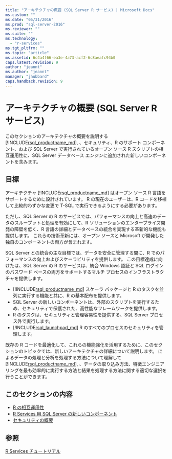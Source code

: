 ```yaml
---
title: "アーキテクチャの概要 (SQL Server R サービス) | Microsoft Docs"
ms.custom: ""
ms.date: "05/31/2016"
ms.prod: "sql-server-2016"
ms.reviewer: ""
ms.suite: ""
ms.technology: 
  - "r-services"
ms.tgt_pltfrm: ""
ms.topic: "article"
ms.assetid: 6c4a4f66-ea3e-4a73-acf2-6c8aeafc94b0
caps.latest.revision: 9
author: "jeannt"
ms.author: "jeannt"
manager: "jhubbard"
caps.handback.revision: 9
---
```

# アーキテクチャの概要 (SQL Server R サービス)
このセクションのアーキテクチャの概要を説明する [!INCLUDE[rsql_productname_md](../../includes/rsql-productname-md.md)], 、セキュリティ、R のサポート コンポーネント、および SQL Server で実行されているオープン ソース R スクリプトの相互運用性に、SQL Server データベース エンジンに追加された新しいコンポーネントを含みます。


## 目標


アーキテクチャ [!INCLUDE[rsql_productname_md](../../includes/rsql-productname-md.md)] はオープン ソース R 言語をサポートするために設計されています。 R の現在のユーザーは、R コードを移植して比較的わずかな変更で T-SQL で実行できるようにする必要があります。

ただし、SQL Server の R のサービスでは、パフォーマンスの向上と高速のデータのスループットと処理を有効にして、R ソリューションのエンタープライズ開発の障壁を低く、R 言語の詳細とデータベースの統合を実現する革新的な機能も提供します。 これらの技術革新には、オープン ソースと Microsoft が開発した独自のコンポーネントの両方が含まれます。


SQL Server との統合の主な目標では、データを安全に管理する間に、R でのパフォーマンスの向上およびスケーラビリティを提供します。 この目標達成に向けたは、SQL Server の R のサービスは、統合 Windows 認証と SQL ログインのパスワード ベースの両方をサポートするマルチ プロセスのインフラストラクチャを提供します。 

+ [!INCLUDE[rsql_productname_md](../../includes/rsql-productname-md.md)] スケーラ パッケージと R のタスクを並列に実行する機能と共に、R の基本配布を提供します。
+ SQL Server の新しいコンポーネントは、外部のスクリプトを実行するため、セキュリティで保護された、高性能なフレームワークを提供します。
+ R のタスクは、セキュリティと管理容易性を提供する、SQL Server プロセス外で実行します。
+ [!INCLUDE[rsql_launchpad_md](../../includes/rsql-launchpad-md.md)] R のすべてのプロセスのセキュリティを管理します。 

既存の R コードを最適化して、これらの機能強化を活用するために、このセクションのトピックでは、新しいアーキテクチャの詳細について説明します。 によるデータの処理と分析を処理する方法について理解して [!INCLUDE[rsql_productname_md](../../includes/rsql-productname-md.md)], 、データの取り込み方法、特徴エンジニア リングを最も効率的に実行する方法と結果を処理する方法に関する適切な選択を行うことができます。
 

## このセクションの内容
+ [R の相互運用性](../../advanced-analytics/r-services/r-interoperability-in-sql-server-r-services.md)
+ [R Services 用 SQL Server の新しいコンポーネント](../../advanced-analytics/r-services/new-components-in-sql-server-to-support-r-services.md)
+ [セキュリティの概要](../../advanced-analytics/r-services/security-overview-sql-server-r-services.md)

## 参照
[R Services チュートリアル](../../advanced-analytics/r-services/sql-server-r-services-tutorials.md)
